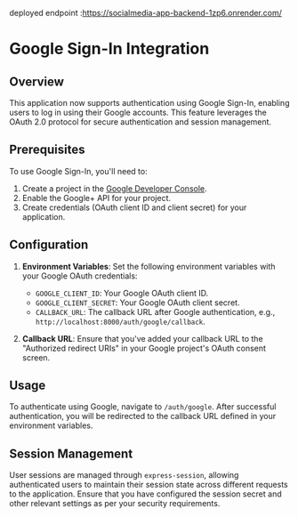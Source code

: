 deployed endpoint :https://socialmedia-app-backend-1zp6.onrender.com/ 


# Google Sign-In Integration

## Overview

This application now supports authentication using Google Sign-In, enabling users to log in using their Google accounts. This feature leverages the OAuth 2.0 protocol for secure authentication and session management.

## Prerequisites

To use Google Sign-In, you'll need to:

1. Create a project in the [Google Developer Console](https://console.developers.google.com/).
2. Enable the Google+ API for your project.
3. Create credentials (OAuth client ID and client secret) for your application.

## Configuration

1. **Environment Variables**: Set the following environment variables with your Google OAuth credentials:
   - `GOOGLE_CLIENT_ID`: Your Google OAuth client ID.
   - `GOOGLE_CLIENT_SECRET`: Your Google OAuth client secret.
   - `CALLBACK_URL`: The callback URL after Google authentication, e.g., `http://localhost:8000/auth/google/callback`.

2. **Callback URL**: Ensure that you've added your callback URL to the "Authorized redirect URIs" in your Google project's OAuth consent screen.

## Usage

To authenticate using Google, navigate to `/auth/google`. After successful authentication, you will be redirected to the callback URL defined in your environment variables.

## Session Management

User sessions are managed through `express-session`, allowing authenticated users to maintain their session state across different requests to the application. Ensure that you have configured the session secret and other relevant settings as per your security requirements.
